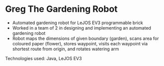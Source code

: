 # Greg The Gardening Robot
- Automated gardening robot for LeJOS EV3 programmable brick
- Worked in a team of 2 in designing and implementing an automated gardening robot
- Robot maps the dimensions of given boundary (garden), scans area for coloured paper (flower), stores waypoint, visits each waypoint via shortest route from origin, and rotates watering arm

Technologies used: Java, LeJOS EV3
